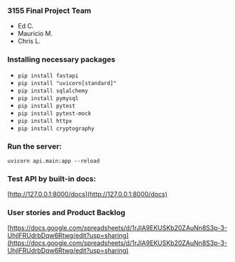 ### 3155 Final Project Team
* Ed C.
* Mauricio M. 
* Chris L.
### Installing necessary packages
* `pip install fastapi`
* `pip install "uvicorn[standard]"`  
* `pip install sqlalchemy`  
* `pip install pymysql`
* `pip install pytest`
* `pip install pytest-mock`
* `pip install httpx`
* `pip install cryptography`
### Run the server:
`uvicorn api.main:app --reload`
### Test API by built-in docs:
[http://127.0.0.1:8000/docs](http://127.0.0.1:8000/docs)

### User stories and Product Backlog
[https://docs.google.com/spreadsheets/d/1rJIA9EKUSKb20ZAuNn8S3p-3-UhjlFRUdrbDqw6Rtwg/edit?usp=sharing](https://docs.google.com/spreadsheets/d/1rJIA9EKUSKb20ZAuNn8S3p-3-UhjlFRUdrbDqw6Rtwg/edit?usp=sharing)